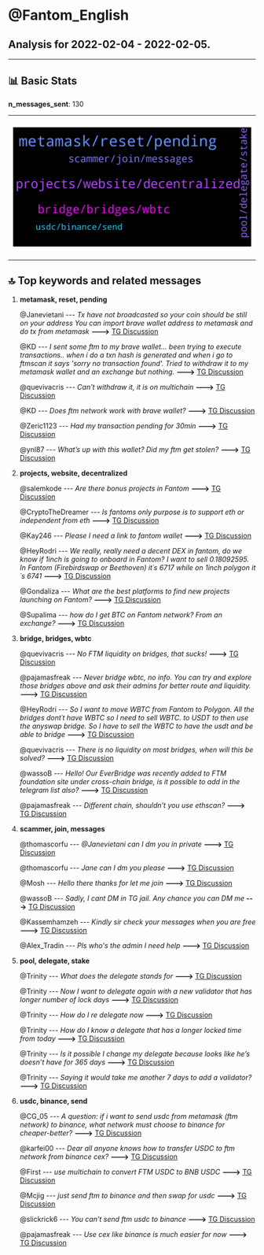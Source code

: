 # **@Fantom_English**
 ## Analysis for **2022-02-04** - **2022-02-05**.

---

## 📊 **Basic Stats**

**n_messages_sent**: 130

---
![wordcloud](Fantom_English_1Days_wordcloud.png)

---


## 🔝 **Top keywords and related messages**

1. **metamask, reset, pending**

    @Janevietani --- *Tx have not broadcasted so your coin should be still on your address You can import brave wallet address to metamask and do tx from metamask* **--->** [TG Discussion](https://t.me/Fantom_English/647816)

    @KD --- *I sent some ftm to my brave wallet... been trying to execute transactions.. when i do a txn hash is generated and when i go to ftmscan it says 'sorry no transaction found'. Tried to withdraw it to my metamask wallet and an exchange but nothing.* **--->** [TG Discussion](https://t.me/Fantom_English/647814)

    @quevivacris --- *Can’t withdraw it, it is on multichain* **--->** [TG Discussion](https://t.me/Fantom_English/647167)

    @KD --- *Does ftm network work with brave wallet?* **--->** [TG Discussion](https://t.me/Fantom_English/647796)

    @Zeric1123 --- *Had my transaction pending for 30min* **--->** [TG Discussion](https://t.me/Fantom_English/647334)

    @ynl87 --- *What’s up with this wallet? Did my ftm get stolen?* **--->** [TG Discussion](https://t.me/Fantom_English/647431)

2. **projects, website, decentralized**

    @salemkode --- *Are there bonus projects in Fantom* **--->** [TG Discussion](https://t.me/Fantom_English/646962)

    @CryptoTheDreamer --- *Is fantoms only purpose is to support eth or independent from eth* **--->** [TG Discussion](https://t.me/Fantom_English/647054)

    @Kay246 --- *Please I need a link to fantom wallet* **--->** [TG Discussion](https://t.me/Fantom_English/647216)

    @HeyRodri --- *We really, really need a decent DEX in fantom, do we know if 1inch is going to onboard in Fantom? I want to sell 0.18092595. In Fantom (Firebirdswap or Beethoven) it´s 6717 while on 1inch polygon it´s 6741* **--->** [TG Discussion](https://t.me/Fantom_English/647078)

    @Gondaliza --- *What are the best platforms to find new projects launching on Fantom?* **--->** [TG Discussion](https://t.me/Fantom_English/647222)

    @Supalima --- *how do I get BTC on Fantom network? From an exchange?* **--->** [TG Discussion](https://t.me/Fantom_English/647436)

3. **bridge, bridges, wbtc**

    @quevivacris --- *No FTM liquidity on bridges, that sucks!* **--->** [TG Discussion](https://t.me/Fantom_English/647015)

    @pajamasfreak --- *Never bridge wbtc, no info. You can try and explore those bridges above and ask their admins for better route and liquidity.* **--->** [TG Discussion](https://t.me/Fantom_English/647093)

    @HeyRodri --- *So I want to move WBTC from Fantom to Polygon. All the bridges dont´t have WBTC so I need to sell WBTC. to USDT to then use the anyswap bridge. So I have to sell the WBTC to have the usdt and be able to bridge* **--->** [TG Discussion](https://t.me/Fantom_English/647081)

    @quevivacris --- *There is no liquidity on most bridges, when will this be solved?* **--->** [TG Discussion](https://t.me/Fantom_English/647164)

    @wassoB --- *Hello! Our EverBridge was recently added to FTM foundation site under cross-chain bridge, is it possible to add in the telegram list also?* **--->** [TG Discussion](https://t.me/Fantom_English/647296)

    @pajamasfreak --- *Different chain, shouldn’t you use ethscan?* **--->** [TG Discussion](https://t.me/Fantom_English/647159)

4. **scammer, join, messages**

    @thomascorfu --- *@Janevietani can I dm you in private* **--->** [TG Discussion](https://t.me/Fantom_English/647811)

    @thomascorfu --- *Jane can I dm you please* **--->** [TG Discussion](https://t.me/Fantom_English/647810)

    @Mosh --- *Hello there thanks for let me join* **--->** [TG Discussion](https://t.me/Fantom_English/647590)

    @wassoB --- *Sadly, I cant DM in TG jail. Any chance you can DM me* **--->** [TG Discussion](https://t.me/Fantom_English/647361)

    @Kassemhamzeh --- *Kindly sir check your messages when you are free* **--->** [TG Discussion](https://t.me/Fantom_English/647004)

    @Alex_Tradin --- *Pls who's the admin I need help* **--->** [TG Discussion](https://t.me/Fantom_English/647402)

5. **pool, delegate, stake**

    @Trinity --- *What does the delegate stands for* **--->** [TG Discussion](https://t.me/Fantom_English/647102)

    @Trinity --- *Now I want to delegate again with a new validator that has longer number of lock days* **--->** [TG Discussion](https://t.me/Fantom_English/647150)

    @Trinity --- *How do I re delegate now* **--->** [TG Discussion](https://t.me/Fantom_English/647145)

    @Trinity --- *How do I know a delegate that has a longer locked time from today* **--->** [TG Discussion](https://t.me/Fantom_English/647137)

    @Trinity --- *Is it possible I change my delegate because looks like he’s doesn’t have for 365 days* **--->** [TG Discussion](https://t.me/Fantom_English/647122)

    @Trinity --- *Saying it would take me another 7 days to add a validator?* **--->** [TG Discussion](https://t.me/Fantom_English/647146)

6. **usdc, binance, send**

    @CG_05 --- *A question: if i want to send usdc from metamask (ftm network) to binance, what network must choose to binance for cheaper-better?* **--->** [TG Discussion](https://t.me/Fantom_English/647480)

    @karfei00 --- *Dear all anyone knows how to transfer USDC to ftm network from binance cex?* **--->** [TG Discussion](https://t.me/Fantom_English/647259)

    @First --- *use multichain to convert FTM USDC to BNB USDC* **--->** [TG Discussion](https://t.me/Fantom_English/647501)

    @Mcjig --- *just send ftm to binance and then swap for usdc* **--->** [TG Discussion](https://t.me/Fantom_English/647498)

    @slickrick6 --- *You can’t send ftm usdc to binance* **--->** [TG Discussion](https://t.me/Fantom_English/647489)

    @pajamasfreak --- *Use cex like binance is much easier for now* **--->** [TG Discussion](https://t.me/Fantom_English/647067)

